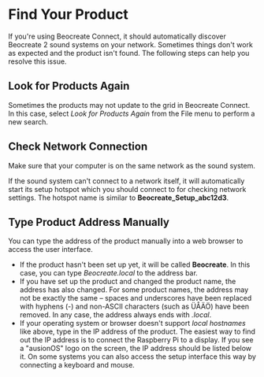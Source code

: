 # Find Your Product

If you're using Beocreate Connect, it should automatically discover Beocreate 2 sound systems on your network. Sometimes things don't work as expected and the product isn't found. The following steps can help you resolve this issue.

## Look for Products Again

Sometimes the products may not update to the grid in Beocreate Connect. In this case, select *Look for Products Again* from the File menu to perform a new search.

## Check Network Connection

Make sure that your computer is on the same network as the sound system.

If the sound system can't connect to a network itself, it will automatically start its setup hotspot which you should connect to for checking network settings. The hotspot name is similar to **Beocreate\_Setup\_abc12d3**.

## Type Product Address Manually

You can type the address of the product manually into a web browser to access the user interface.

- If the product hasn't been set up yet, it will be called **Beocreate**. In this case, you can type *Beocreate.local* to the address bar.
- If you have set up the product and changed the product name, the address has also changed. For some product names, the address may not be exactly the same – spaces and underscores have been replaced with hyphens (-) and non-ASCII characters (such as ÜÅÄÖ) have been removed. In any case, the address always ends with *.local*.
- If your operating system or browser doesn't support *local hostnames* like above, type in the IP address of the product. The easiest way to find out the IP address is to connect the Raspberry Pi to a display. If you see a "ausionOS" logo on the screen, the IP address should be listed below it. On some systems you can also access the setup interface this way by connecting a keyboard and mouse.